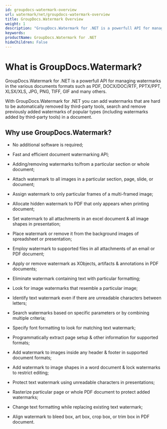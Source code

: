 ```yaml
---
id: groupdocs-watermark-overview
url: watermark/net/groupdocs-watermark-overview
title: GroupDocs.Watermark Overview
weight: 1
description: "GroupDocs.Watermark for .NET is a powerfull API for managing watermarks in the various documents formats such as PDF, DOCX/DOC/RTF, PPTX/PPT, XLSX/XLS, JPG, PNG, TIFF, GIF and many others."
keywords: 
productName: GroupDocs.Watermark for .NET
hideChildren: False
---
```

# What is GroupDocs.Watermark?

  

GroupDocs.Watermark for .NET is a powerfull API for managing watermarks in the various documents formats such as PDF, DOCX/DOC/RTF, PPTX/PPT, XLSX/XLS, JPG, PNG, TIFF, GIF and many others.

With GroupDocs.Watermark for .NET you can add watermarks that are hard to be automatically removed by third-party tools, search and remove previously added watermarks of popular types (including watermarks added by third-party tools) in a document.

## Why use GroupDocs.Watermark?

*   No additional software is required;
*   Fast and efficient document watermarking API;
*   Adding/removing watermarks to/from a particular section or whole document;
    
*   Attach watermark to all images in a particular section, page, slide, or document;
    
*   Assign watermark to only particular frames of a multi-framed image;
    
*   Allocate hidden watermark to PDF that only appears when printing document;
    
*   Set watermark to all attachments in an excel document & all image shapes in presentation;
    
*   Place watermark or remove it from the background images of spreadsheet or presentation;
    
*   Employ watermark to supported files in all attachments of an email or PDF document;
    
*   Apply or remove watermark as XObjects, artifacts & annotations in PDF documents;
    
*   Eliminate watermark containing text with particular formatting;
    
*   Look for image watermarks that resemble a particular image;
    
*   Identify text watermark even if there are unreadable characters between letters;
    
*   Search watermarks based on specific parameters or by combining multiple criteria;
    
*   Specify font formatting to look for matching text watermark;
    
*   Programmatically extract page setup & other information for supported formats;
    
*   Add watermark to images inside any header & footer in supported document formats;
    
*   Add watermark to image shapes in a word document & lock watermarks to restrict editing;
    
*   Protect text watermark using unreadable characters in presentations;
    
*   Rasterize particular page or whole PDF document to protect added watermarks;
    
*   Change text formatting while replacing existing text watermark;
    
*   Align watermark to bleed box, art box, crop box, or trim box in PDF document.
